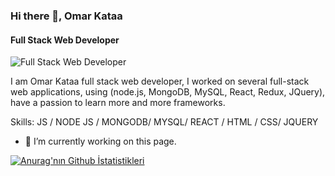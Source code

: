 ### Hi there 👋, Omar Kataa
#### Full Stack Web Developer
![Full Stack Web Developer](https://i.ibb.co/YBtsnxz/0424.jpg)

I am Omar Kataa full stack web developer, I worked on several full-stack web applications, using (node.js, MongoDB, MySQL, React, Redux, JQuery), have a passion to learn more and more frameworks.

Skills: JS / NODE JS / MONGODB/ MYSQL/ REACT /  HTML / CSS/ JQUERY

- 🔭 I’m currently working on this page. 










[![Anurag'nın Github İstatistikleri](https://github-readme-stats.vercel.app/api?username=OmarKataa)](https://github.com/anuraghazra/github-readme-stats)


